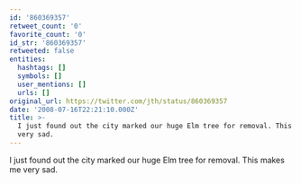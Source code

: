 ```yaml
---
id: '860369357'
retweet_count: '0'
favorite_count: '0'
id_str: '860369357'
retweeted: false
entities:
  hashtags: []
  symbols: []
  user_mentions: []
  urls: []
original_url: https://twitter.com/jth/status/860369357
date: '2008-07-16T22:21:10.000Z'
title: >-
  I just found out the city marked our huge Elm tree for removal. This makes me
  very sad.
---
```


I just found out the city marked our huge Elm tree for removal. This makes me very sad.
